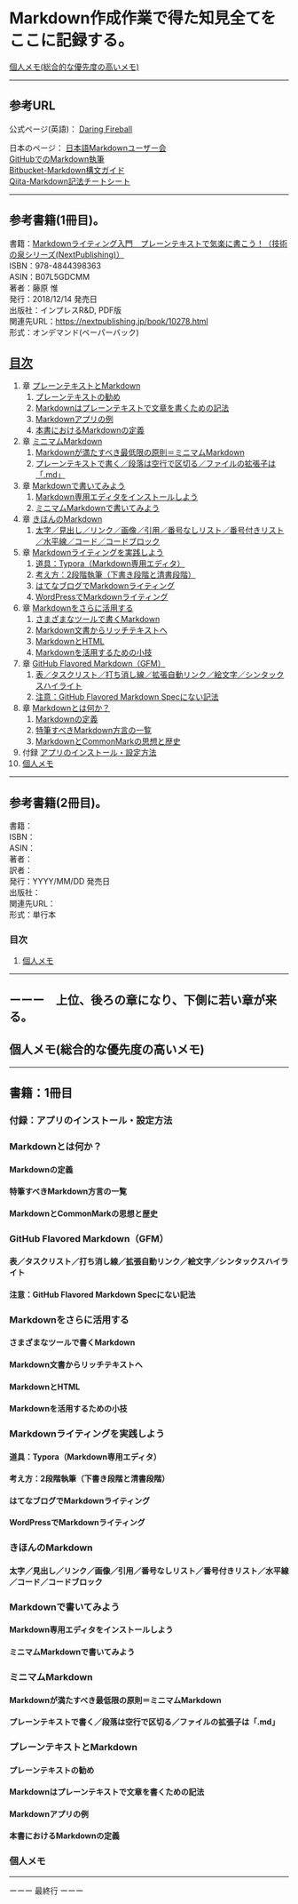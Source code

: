 # Markdown作成作業で得た知見全てをここに記録する。

[個人メモ(総合的な優先度の高いメモ)](#memo99999)  

---
## 参考URL
公式ページ(英語)：
[Daring Fireball](https://daringfireball.net/projects/markdown/)  

日本のページ：
[日本語Markdownユーザー会](https://www.markdown.jp/what-is-markdown/)  
[GitHubでのMarkdown執筆](https://docs.github.com/ja/github/writing-on-github/getting-started-with-writing-and-formatting-on-github/basic-writing-and-formatting-syntax)  
[Bitbucket-Markdown構文ガイド](https://ja.confluence.atlassian.com/bitbucketserver/markdown-syntax-guide-776639995.html)  
[Qiita-Markdown記法チートシート](https://qiita.com/Qiita/items/c686397e4a0f4f11683d)  



---
## 参考書籍(1冊目)。
書籍：[Markdownライティング入門　プレーンテキストで気楽に書こう！（技術の泉シリーズ(NextPublishing)）](#nextpublishingMarkdown9784844398363contents)  
ISBN：978-4844398363  
ASIN：B07L5GDCMM  
著者：藤原 惟  
発行：2018/12/14 発売日  
出版社：インプレスR&D, PDF版  
関連先URL：<https://nextpublishing.jp/book/10278.html>  
形式：オンデマンド(ペーパーバック)  


<!-- 目次部分(リンクになるところ) -->
<a id="nextpublishingMarkdown9784844398363contents"></a>
## [目次](#nextpublishingMarkdown9784844398363)
1. 章 [プレーンテキストとMarkdown](#planetextmarkdown100001)  
   1. [プレーンテキストの勧め](#planetextmarkdown110001)  
   1. [Markdownはプレーンテキストで文章を書くための記法](#planetextmarkdown110002)  
   1. [Markdownアプリの例](#planetextmarkdown110003)  
   1. [本書におけるMarkdownの定義](#planetextmarkdown110004)  
1. 章 [ミニマムMarkdown](#planetextmarkdown100002)  
   1. [Markdownが満たすべき最低限の原則＝ミニマムMarkdown](#planetextmarkdown120001)  
   1. [プレーンテキストで書く／段落は空行で区切る／ファイルの拡張子は「.md」](#planetextmarkdown120002)  
1. 章 [Markdownで書いてみよう](#planetextmarkdown100003)  
   1. [Markdown専用エディタをインストールしよう](#planetextmarkdown130001)  
   1. [ミニマムMarkdownで書いてみよう](#planetextmarkdown130002)  
1. 章 [きほんのMarkdown](#planetextmarkdown100004)  
   1. [太字／見出し／リンク／画像／引用／番号なしリスト／番号付きリスト／水平線／コード／コードブロック](#planetextmarkdown140001)  
1. 章 [Markdownライティングを実践しよう](#planetextmarkdown100005)  
   1. [道具：Typora（Markdown専用エディタ）](#planetextmarkdown150001)  
   1. [考え方：2段階執筆（下書き段階と清書段階）](#planetextmarkdown150002)  
   1. [はてなブログでMarkdownライティング](#planetextmarkdown150003)  
   1. [WordPressでMarkdownライティング](#planetextmarkdown150004)  
1. 章 [Markdownをさらに活用する](#planetextmarkdown100006)  
   1. [さまざまなツールで書くMarkdown](#planetextmarkdown160001)  
   1. [Markdown文書からリッチテキストへ](#planetextmarkdown160002)  
   1. [MarkdownとHTML](#planetextmarkdown160003)  
   1. [Markdownを活用するための小技](#planetextmarkdown160004)  
1. 章 [GitHub Flavored Markdown（GFM）](#planetextmarkdown100007)  
   1. [表／タスクリスト／打ち消し線／拡張自動リンク／絵文字／シンタックスハイライト](#planetextmarkdown170001)  
   1. [注意：GitHub Flavored Markdown Specにない記法](#planetextmarkdown170002)  
1. 章 [Markdownとは何か？](#planetextmarkdown100008)  
   1. [Markdownの定義](#planetextmarkdown180001)  
   1. [特筆すべきMarkdown方言の一覧](#planetextmarkdown180002)  
   1. [MarkdownとCommonMarkの思想と歴史](#planetextmarkdown180003)  
1. 付録 [アプリのインストール・設定方法](#planetextmarkdown199999)  
1. [個人メモ](#memo1999)  

---
## 参考書籍(2冊目)。
書籍：  
ISBN：  
ASIN：  
著者：  
訳者：  
発行：YYYY/MM/DD 発売日  
出版社：  
関連先URL：<URL>  
形式：単行本  

### 目次
1. [個人メモ](#memo2999)  

---
<!-- リンク先(目次部分のリンクの飛び先) -->
## ーーー　上位、後ろの章になり、下側に若い章が来る。  

<a id="memo99999"></a>
## 個人メモ(総合的な優先度の高いメモ)



---
<a id="nextpublishingMarkdown9784844398363"></a>
## 書籍：1冊目

<a id="planetextmarkdown199999"></a>
### 付録：アプリのインストール・設定方法


<a id="planetextmarkdown100008"></a>
### Markdownとは何か？

<a id="planetextmarkdown180001"></a>
#### Markdownの定義

<a id="planetextmarkdown180002"></a>
#### 特筆すべきMarkdown方言の一覧

<a id="planetextmarkdown180003"></a>
#### MarkdownとCommonMarkの思想と歴史


<a id="planetextmarkdown100007"></a>
### GitHub Flavored Markdown（GFM）

<a id="planetextmarkdown170001"></a>
#### 表／タスクリスト／打ち消し線／拡張自動リンク／絵文字／シンタックスハイライト

<a id="planetextmarkdown170002"></a>
#### 注意：GitHub Flavored Markdown Specにない記法

<a id="planetextmarkdown100006"></a>
### Markdownをさらに活用する

<a id="planetextmarkdown160001"></a>
#### さまざまなツールで書くMarkdown

<a id="planetextmarkdown160002"></a>
#### Markdown文書からリッチテキストへ

<a id="planetextmarkdown160003"></a>
#### MarkdownとHTML

<a id="planetextmarkdown160004"></a>
#### Markdownを活用するための小技

<a id="planetextmarkdown100005"></a>
### Markdownライティングを実践しよう

<a id="planetextmarkdown150001"></a>
#### 道具：Typora（Markdown専用エディタ）

<a id="planetextmarkdown150002"></a>
#### 考え方：2段階執筆（下書き段階と清書段階）

<a id="planetextmarkdown150003"></a>
#### はてなブログでMarkdownライティング

<a id="planetextmarkdown150004"></a>
#### WordPressでMarkdownライティング

<a id="planetextmarkdown100004"></a>
### きほんのMarkdown

<a id="planetextmarkdown140001"></a>
#### 太字／見出し／リンク／画像／引用／番号なしリスト／番号付きリスト／水平線／コード／コードブロック


<a id="planetextmarkdown100003"></a>
### Markdownで書いてみよう

<a id="planetextmarkdown130001"></a>
#### Markdown専用エディタをインストールしよう

<a id="planetextmarkdown130002"></a>
#### ミニマムMarkdownで書いてみよう


<a id="planetextmarkdown100002"></a>
### ミニマムMarkdown

<a id="planetextmarkdown120001"></a>
#### Markdownが満たすべき最低限の原則＝ミニマムMarkdown

<a id="planetextmarkdown120002"></a>
#### プレーンテキストで書く／段落は空行で区切る／ファイルの拡張子は「.md」


<a id="planetextmarkdown100001"></a>
### プレーンテキストとMarkdown

<a id="planetextmarkdown110001"></a>
#### プレーンテキストの勧め

<a id="planetextmarkdown110002"></a>
#### Markdownはプレーンテキストで文章を書くための記法

<a id="planetextmarkdown110003"></a>
#### Markdownアプリの例

<a id="planetextmarkdown110004"></a>
#### 本書におけるMarkdownの定義

<a id="memo1999"></a>
### 個人メモ


---
ーーー 最終行 ーーー
<!-- vim:set ts=4 sts=4 sw=4 tw=0: -->
